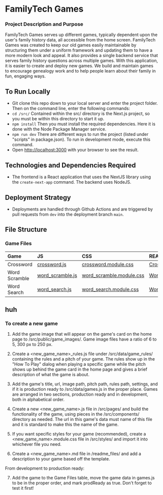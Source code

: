 # FamilyTech Games

### Project Description and Purpose

FamilyTech Games serves up different games, typically dependent upon the user's family history data, all accessible from the home screen. FamilyTech Games was created to keep our old games easily maintainable by structuring them under a uniform framework and updating them to have a more modern look and appeal. It also provides a single backend service that serves family history questions across multiple games. With this application, it is easier to create and deploy new games. We build and maintain games to encourage genealogy work and to help people learn about their family in fun, engaging ways.

## To Run Locally

- Git clone this repo down to your local server and enter the project folder. Then on the command line, enter the following commands:
- `cd /src/`
  Contained within the src/ directory is the Next.js project, so you must be within this directory to start it up.
- `npm install`
  Then you must install the required dependencies. Here it is done with the Node Package Manager service.
- `npm run dev`
  There are different ways to run the project (listed under "scripts" in package.json). To run in development mode, execute this command.
- Open [http://localhost:3000](http://localhost:3000) with your browser to see the result.

## Technologies and Dependencies Required

- The frontend is a React application that uses the NextJS library using the `create-next-app` command. The backend uses NodeJS.

## Deployment Strategy

- Deployments are handled through Github Actions and are triggered by pull requests from `dev` into the deployment branch `main`.

## File Structure

### Game Files

| Game          | JS                                               | CSS                                                               | README.md                                         |
| :------------ | :----------------------------------------------- | :---------------------------------------------------------------- | :------------------------------------------------ |
| Crossword     | [crossword.js](./src/pages/crossword.js)         | [crossword.module.css](./src/styles/crossword.module.css)         | [Crossword.md](./readme-files/Crossword.md)       |
| Word Scramble | [word_scramble.js](./src/pages/word_scramble.js) | [word_scramble.module.css](./src/styles/word_scramble.module.css) | [WordScramble.md](./readme-files/WordScramble.md) |
| Word Search   | [word_search.js](./src/pages/word_search.js)     | [word_search.module.css](./src/styles/word_search.module.css)     | [WordSearch.md](./readme-files/WordSearch.md)     |

## huh

### To create a new game

1. Add the game image that will appear on the game's card on the home page to /src/public/game_images/. Game image files have a ratio of 6 to 5, 300 px to 250 px.

2. Create a <new_game_name>\_rules.js file under /src/data/game_rules/ containing the rules and a pitch of your game. The rules show up in the "How To Play" dialog when playing a specific game while the pitch shows up behind the game card in the home page and gives a brief description of what the game is about.

3. Add the game's title, url, image path, pitch path, rules path, settings, and if it is production ready to /src/data/games.js in the proper place. Games are arranged in two sections, production ready and in development, both in alphabetical order.

4. Create a new <new_game_name>.js file in /src/pages/ and build the functionality of the game, using pieces in the /src/components/ directory as needed. The url in this game's data must name of this file and it is standard to make this the name of the game.

5. If you want specific styles for your game (recommended), create a <new_game_name>.module.css file in /src/styles/ and import it into whichever file you need.

6. Create a <new_game_name>.md file in /readme_files/ and add a description to your game based off the template.

From development to production ready:

7. Add the game to the Game Files table, move the game data in games.js to be in the proper order, and mark prodReady as true. Don't forget to test it first!
